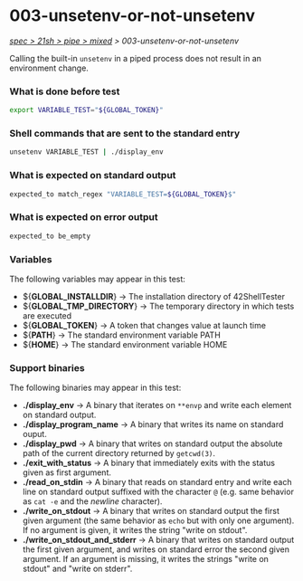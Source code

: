 # 003-unsetenv-or-not-unsetenv

*[spec > 21sh > pipe > mixed](..) > 003-unsetenv-or-not-unsetenv*

Calling the built-in `unsetenv` in a piped process does not result in an environment change.
### What is done before test

```bash
export VARIABLE_TEST="${GLOBAL_TOKEN}"

```

### Shell commands that are sent to the standard entry

```bash
unsetenv VARIABLE_TEST | ./display_env

```

### What is expected on standard output

```bash
expected_to match_regex "VARIABLE_TEST=${GLOBAL_TOKEN}$"

```

### What is expected on error output

```bash
expected_to be_empty

```

### Variables

The following variables may appear in this test:

* ${**GLOBAL_INSTALLDIR**} -> The installation directory of 42ShellTester
* ${**GLOBAL_TMP_DIRECTORY**} -> The temporary directory in which tests are executed
* ${**GLOBAL_TOKEN**} -> A token that changes value at launch time
* ${**PATH**} -> The standard environment variable PATH
* ${**HOME**} -> The standard environment variable HOME

### Support binaries

The following binaries may appear in this test:


* **./display_env** -> A binary that iterates on `**envp` and write each element on standard output.
* **./display_program_name** -> A binary that writes its name on standard ouput.
* **./display_pwd** -> A binary that writes on standard output the absolute path of the current directory returned by `getcwd(3)`.
* **./exit_with_status** -> A binary that immediately exits with the status given as first argument.
* **./read_on_stdin** -> A binary that reads on standard entry and write each line on standard output suffixed with the character `@` (e.g. same behavior as `cat -e` and the *newline* character).
* **./write_on_stdout** -> A binary that writes on standard output the first given argument (the same behavior as `echo` but with only one argument). If no argument is given, it writes the string "write on stdout".
* **./write_on_stdout_and_stderr** -> A binary that writes on standard output the first given argument, and writes on standard error the second given argument. If an argument is missing, it writes the strings "write on stdout" and "write on stderr".
